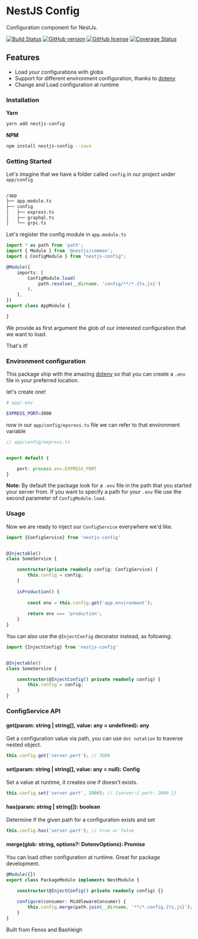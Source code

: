 # NestJS Config

Configuration component for NestJs.


[![Build Status](https://travis-ci.org/bashleigh/nestjs-config.svg?branch=master)](https://travis-ci.org/bashleigh/nestjs-config)
[![GitHub version](https://img.shields.io/npm/v/nestjs-config.svg)](https://www.npmjs.com/package/nestjs-config)
[![GitHub license](https://img.shields.io/github/license/bashleigh/nestjs-config.svg)](https://github.com/bashleigh/nestjs-config/blob/master/LICENSE)
[![Coverage Status](https://coveralls.io/repos/github/bashleigh/nestjs-config/badge.svg?branch=master)](https://coveralls.io/github/bashleigh/nestjs-config?branch=master)

## Features

- Load your configurations with globs
- Support for different environment configuration, thanks to [dotenv](https://github.com/motdotla/dotenv)
- Change and Load configuration at runtime

### Installation

**Yarn**
```bash
yarn add nestjs-config
```

**NPM**
```bash
npm install nestjs-config --save
```

### Getting Started

Let's imagine that we have a folder called `config` in our project under `app/config`

```bash

/app
├── app.module.ts
├── config
│   ├── express.ts
│   ├── graphql.ts
│   └── grpc.ts
```

Let's register the config module in `app.module.ts`

```ts
import * as path from 'path';
import { Module } from '@nestjs/common';
import { ConfigModule } from "nestjs-config";

@Module({
    imports: [
        ConfigModule.load( 
            path.resolve(__dirname, 'config/**/*.{ts,js}')
        ),
    ],
})
export class AppModule {

}
```
We provide as first argument the glob of our interested configuration that we want to load.

That's it!


### Environment configuration

This package ship with the amazing [dotenv](https://github.com/motdotla/dotenv) so that you can create
a `.env` file in your preferred location.

let's create one!

```bash
# app/.env

EXPRESS_PORT=3000
```

now in our `app/config/epxress.ts` file we can refer to that environment variable 

```ts
// app/config/express.ts


export default {

    port: process.env.EXPRESS_PORT
}
```

**Note:** By default the package look for a `.env` file in the path that you started your server from.
If you want to specify a path for your `.env` file use the second parameter of `ConfigModule.load`.


### Usage

Now we are ready to inject our `ConfigService` everywhere we'd like.

```ts
import {ConfigService} from 'nestjs-config'


@Injectable()
class SomeService {

    constructor(private readonly config: ConfigService) {
        this.config = config;
    }
    
    isProduction() {
        
        const env = this.config.get('app.environment');
        
        return env === 'production';
    }
}
```

You can also use the `@InjectConfig` decorator instead, as following:

```ts
import {InjectConfig} from 'nestjs-config'


@Injectable()
class SomeService {

    constructor(@InjectConfig() private readonly config) {
        this.config = config;
    }
}
```

### ConfigService API

#### get(param: string | string[], value: any = undefined): any
Get a configuration value via path, you can use `dot notation` to traverse nested object.

```ts
this.config.get('server.port'); // 3000
```

#### set(param: string | string[], value: any = null): Config
Set a value at runtime, it creates one if doesn't exists.

```ts
this.config.set('server.port', 2000); // {server:{ port: 2000 }}
```

#### has(param: string | string[]): boolean
Determine if the given path for a configuration exists and set

```ts
this.config.has('server.port'); // true or false
```

#### merge(glob: string, options?: DotenvOptions): Promise<void>
You can load other configuration at runtime. Great for package development.


```ts
@Module({})
export class PackageModule implements NestModule {

    constructor(@InjectConfig() private readonly config) {}

    configure(consumer: MiddlewareConsumer) {
        this.config.merge(path.join(__dirname, '**/*.config.{ts,js}');
    }
}
```

Built from Fenos and Bashleigh
